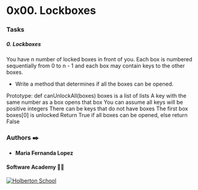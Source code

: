 # 0x00. Lockboxes

### Tasks
##### 0. Lockboxes

<p> You have n number of locked boxes in front of you. Each box is numbered sequentially from 0 to n - 1 and each box may contain keys to the other boxes.
</p>

- Write a method that determines if all the boxes can be opened.

 <tab>Prototype: def canUnlockAll(boxes) </tab>
 <tab>boxes is a list of lists</tab>
 <tab>A key with the same number as a box opens that box</tab>
 <tab>You can assume all keys will be positive integers</tab>
 <tab>There can be keys that do not have boxes</tab>
 <tab>The first box boxes[0] is unlocked</tab>
 <tab>Return True if all boxes can be opened, else return False</tab>


### Authors :black_nib:
* __Maria Fernanda Lopez__

#### Software Academy 👨‍💻

<p aling="center">
<a href="https://www.holbertonschool.com" target="_blank">
<img src="http://www.holbertonschool.com/holberton-logo.png" alt="Holberton School"  /></a>
</p>